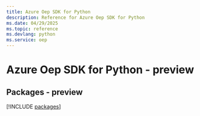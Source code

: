 ```yaml
---
title: Azure Oep SDK for Python
description: Reference for Azure Oep SDK for Python
ms.date: 04/29/2025
ms.topic: reference
ms.devlang: python
ms.service: oep
---
```

# Azure Oep SDK for Python - preview
## Packages - preview
[!INCLUDE [packages](oep-index.md)]